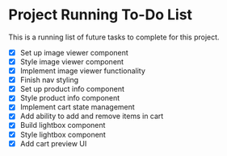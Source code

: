 # Project Running To-Do List

This is a running list of future tasks to complete for this project.

- [x] Set up image viewer component
- [x] Style image viewer component
- [x] Implement image viewer functionality
- [x] Finish nav styling
- [x] Set up product info component
- [x] Style product info component
- [x] Implement cart state management
- [x] Add ability to add and remove items in cart
- [x] Build lightbox component
- [x] Style lightbox component
- [x] Add cart preview UI
